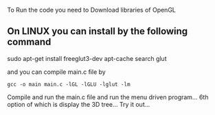 To Run the code you need to Download libraries of OpenGL

## On LINUX you can install by the following command

sudo apt-get install freeglut3-dev
apt-cache search glut

and you can compile main.c file by

```
gcc -o main main.c -lGL -lGLU -lglut -lm
```

Compile and run the main.c file and run the menu driven program...
6th option of which is display the 3D tree...
Try it out...

